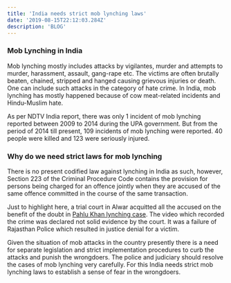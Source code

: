 ```yaml
---
title: 'India needs strict mob lynching laws'
date: '2019-08-15T22:12:03.284Z'
description: 'BLOG'
---
```

### Mob Lynching in India

Mob lynching mostly includes attacks by vigilantes, murder and attempts to murder, harassment, assault, gang-rape etc. The victims are often brutally beaten, chained, stripped and hanged causing grievous injuries or death. One can include such attacks in the category of hate crime. In India, mob lynching has mostly happened because of cow meat-related incidents and Hindu-Muslim hate.

As per NDTV India report, there was only 1 incident of mob lynching reported between 2009 to 2014 during the UPA government. But from the period of 2014 till present, 109 incidents of mob lynching were reported. 40 people were killed and 123 were seriously injured.

### Why do we need strict laws for mob lynching

There is no present codified law against lynching in India as such, however, Section 223 of the Criminal Procedure Code contains the provision for persons being charged for an offence jointly when they are accused of the same offence committed in the course of the same transaction.

Just to highlight here, a trial court in Alwar acquitted all the accused on the benefit of the doubt in [Pahlu Khan lynching case](https://www.ndtv.com/india-news/alwar-lynching-all-6-men-accused-of-beating-pehlu-khan-to-death-in-2017-acquitted-2085191). The video which recorded the crime was declared not solid evidence by the court. It was a failure of Rajasthan Police which resulted in justice denial for a victim.

Given the situation of mob attacks in the country presently there is a need for separate legislation and strict implementation procedures to curb the attacks and punish the wrongdoers. The police and judiciary should resolve the cases of mob lynching very carefully. For this India needs strict mob lynching laws to establish a sense of fear in the wrongdoers.